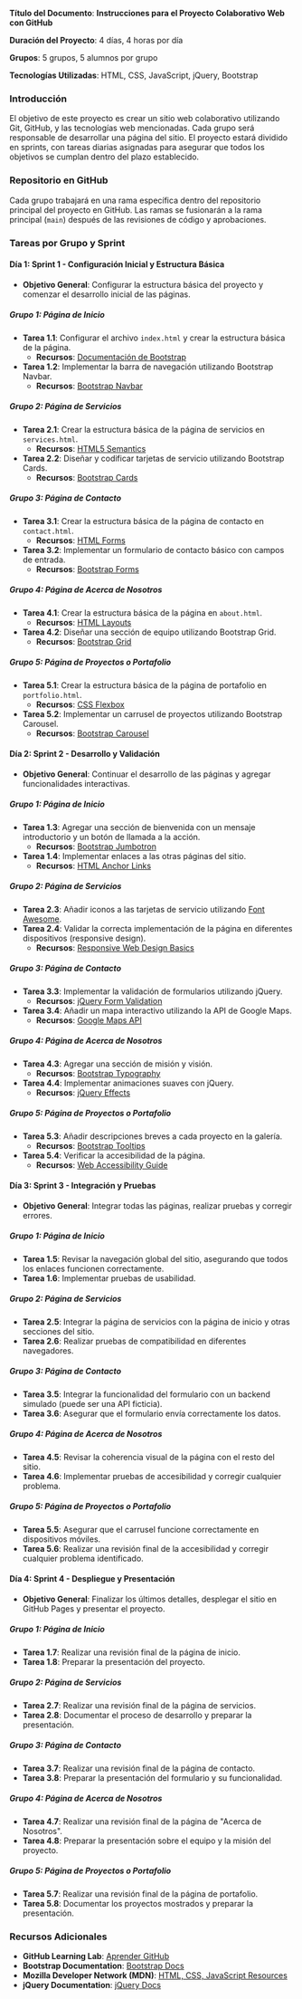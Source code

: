 **Título del Documento**: **Instrucciones para el Proyecto Colaborativo Web con GitHub**

**Duración del Proyecto**: 4 días, 4 horas por día

**Grupos**: 5 grupos, 5 alumnos por grupo

**Tecnologías Utilizadas**: HTML, CSS, JavaScript, jQuery, Bootstrap

### Introducción
El objetivo de este proyecto es crear un sitio web colaborativo utilizando Git, GitHub, y las tecnologías web mencionadas. Cada grupo será responsable de desarrollar una página del sitio. El proyecto estará dividido en sprints, con tareas diarias asignadas para asegurar que todos los objetivos se cumplan dentro del plazo establecido.

### Repositorio en GitHub
Cada grupo trabajará en una rama específica dentro del repositorio principal del proyecto en GitHub. Las ramas se fusionarán a la rama principal (`main`) después de las revisiones de código y aprobaciones.

### Tareas por Grupo y Sprint

#### **Día 1: Sprint 1 - Configuración Inicial y Estructura Básica**
- **Objetivo General**: Configurar la estructura básica del proyecto y comenzar el desarrollo inicial de las páginas.

##### **Grupo 1: Página de Inicio**
- **Tarea 1.1**: Configurar el archivo `index.html` y crear la estructura básica de la página.
  - **Recursos**: [Documentación de Bootstrap](https://getbootstrap.com/docs/5.1/getting-started/introduction/)
- **Tarea 1.2**: Implementar la barra de navegación utilizando Bootstrap Navbar.
  - **Recursos**: [Bootstrap Navbar](https://getbootstrap.com/docs/5.1/components/navbar/)

##### **Grupo 2: Página de Servicios**
- **Tarea 2.1**: Crear la estructura básica de la página de servicios en `services.html`.
  - **Recursos**: [HTML5 Semantics](https://developer.mozilla.org/en-US/docs/Web/Guide/HTML/HTML5/HTML5_element_list)
- **Tarea 2.2**: Diseñar y codificar tarjetas de servicio utilizando Bootstrap Cards.
  - **Recursos**: [Bootstrap Cards](https://getbootstrap.com/docs/5.1/components/card/)

##### **Grupo 3: Página de Contacto**
- **Tarea 3.1**: Crear la estructura básica de la página de contacto en `contact.html`.
  - **Recursos**: [HTML Forms](https://developer.mozilla.org/en-US/docs/Learn/Forms)
- **Tarea 3.2**: Implementar un formulario de contacto básico con campos de entrada.
  - **Recursos**: [Bootstrap Forms](https://getbootstrap.com/docs/5.1/forms/overview/)

##### **Grupo 4: Página de Acerca de Nosotros**
- **Tarea 4.1**: Crear la estructura básica de la página en `about.html`.
  - **Recursos**: [HTML Layouts](https://developer.mozilla.org/en-US/docs/Learn/CSS/CSS_layout/Introduction)
- **Tarea 4.2**: Diseñar una sección de equipo utilizando Bootstrap Grid.
  - **Recursos**: [Bootstrap Grid](https://getbootstrap.com/docs/5.1/layout/grid/)

##### **Grupo 5: Página de Proyectos o Portafolio**
- **Tarea 5.1**: Crear la estructura básica de la página de portafolio en `portfolio.html`.
  - **Recursos**: [CSS Flexbox](https://css-tricks.com/snippets/css/a-guide-to-flexbox/)
- **Tarea 5.2**: Implementar un carrusel de proyectos utilizando Bootstrap Carousel.
  - **Recursos**: [Bootstrap Carousel](https://getbootstrap.com/docs/5.1/components/carousel/)

#### **Día 2: Sprint 2 - Desarrollo y Validación**
- **Objetivo General**: Continuar el desarrollo de las páginas y agregar funcionalidades interactivas.

##### **Grupo 1: Página de Inicio**
- **Tarea 1.3**: Agregar una sección de bienvenida con un mensaje introductorio y un botón de llamada a la acción.
  - **Recursos**: [Bootstrap Jumbotron](https://getbootstrap.com/docs/5.1/components/jumbotron/)
- **Tarea 1.4**: Implementar enlaces a las otras páginas del sitio.
  - **Recursos**: [HTML Anchor Links](https://developer.mozilla.org/en-US/docs/Web/HTML/Element/a)

##### **Grupo 2: Página de Servicios**
- **Tarea 2.3**: Añadir iconos a las tarjetas de servicio utilizando [Font Awesome](https://fontawesome.com/).
- **Tarea 2.4**: Validar la correcta implementación de la página en diferentes dispositivos (responsive design).
  - **Recursos**: [Responsive Web Design Basics](https://developers.google.com/web/fundamentals/design-and-ux/responsive)

##### **Grupo 3: Página de Contacto**
- **Tarea 3.3**: Implementar la validación de formularios utilizando jQuery.
  - **Recursos**: [jQuery Form Validation](https://jqueryvalidation.org/)
- **Tarea 3.4**: Añadir un mapa interactivo utilizando la API de Google Maps.
  - **Recursos**: [Google Maps API](https://developers.google.com/maps/documentation/javascript/overview)

##### **Grupo 4: Página de Acerca de Nosotros**
- **Tarea 4.3**: Agregar una sección de misión y visión.
  - **Recursos**: [Bootstrap Typography](https://getbootstrap.com/docs/5.1/content/typography/)
- **Tarea 4.4**: Implementar animaciones suaves con jQuery.
  - **Recursos**: [jQuery Effects](https://api.jquery.com/category/effects/)

##### **Grupo 5: Página de Proyectos o Portafolio**
- **Tarea 5.3**: Añadir descripciones breves a cada proyecto en la galería.
  - **Recursos**: [Bootstrap Tooltips](https://getbootstrap.com/docs/5.1/components/tooltips/)
- **Tarea 5.4**: Verificar la accesibilidad de la página.
  - **Recursos**: [Web Accessibility Guide](https://www.w3.org/WAI/tips/developing/)

#### **Día 3: Sprint 3 - Integración y Pruebas**
- **Objetivo General**: Integrar todas las páginas, realizar pruebas y corregir errores.

##### **Grupo 1: Página de Inicio**
- **Tarea 1.5**: Revisar la navegación global del sitio, asegurando que todos los enlaces funcionen correctamente.
- **Tarea 1.6**: Implementar pruebas de usabilidad.

##### **Grupo 2: Página de Servicios**
- **Tarea 2.5**: Integrar la página de servicios con la página de inicio y otras secciones del sitio.
- **Tarea 2.6**: Realizar pruebas de compatibilidad en diferentes navegadores.

##### **Grupo 3: Página de Contacto**
- **Tarea 3.5**: Integrar la funcionalidad del formulario con un backend simulado (puede ser una API ficticia).
- **Tarea 3.6**: Asegurar que el formulario envía correctamente los datos.

##### **Grupo 4: Página de Acerca de Nosotros**
- **Tarea 4.5**: Revisar la coherencia visual de la página con el resto del sitio.
- **Tarea 4.6**: Implementar pruebas de accesibilidad y corregir cualquier problema.

##### **Grupo 5: Página de Proyectos o Portafolio**
- **Tarea 5.5**: Asegurar que el carrusel funcione correctamente en dispositivos móviles.
- **Tarea 5.6**: Realizar una revisión final de la accesibilidad y corregir cualquier problema identificado.

#### **Día 4: Sprint 4 - Despliegue y Presentación**
- **Objetivo General**: Finalizar los últimos detalles, desplegar el sitio en GitHub Pages y presentar el proyecto.

##### **Grupo 1: Página de Inicio**
- **Tarea 1.7**: Realizar una revisión final de la página de inicio.
- **Tarea 1.8**: Preparar la presentación del proyecto.

##### **Grupo 2: Página de Servicios**
- **Tarea 2.7**: Realizar una revisión final de la página de servicios.
- **Tarea 2.8**: Documentar el proceso de desarrollo y preparar la presentación.

##### **Grupo 3: Página de Contacto**
- **Tarea 3.7**: Realizar una revisión final de la página de contacto.
- **Tarea 3.8**: Preparar la presentación del formulario y su funcionalidad.

##### **Grupo 4: Página de Acerca de Nosotros**
- **Tarea 4.7**: Realizar una revisión final de la página de "Acerca de Nosotros".
- **Tarea 4.8**: Preparar la presentación sobre el equipo y la misión del proyecto.

##### **Grupo 5: Página de Proyectos o Portafolio**


- **Tarea 5.7**: Realizar una revisión final de la página de portafolio.
- **Tarea 5.8**: Documentar los proyectos mostrados y preparar la presentación.

### Recursos Adicionales
- **GitHub Learning Lab**: [Aprender GitHub](https://lab.github.com/)
- **Bootstrap Documentation**: [Bootstrap Docs](https://getbootstrap.com/docs/5.1/getting-started/introduction/)
- **Mozilla Developer Network (MDN)**: [HTML, CSS, JavaScript Resources](https://developer.mozilla.org/)
- **jQuery Documentation**: [jQuery Docs](https://jquery.com/)
